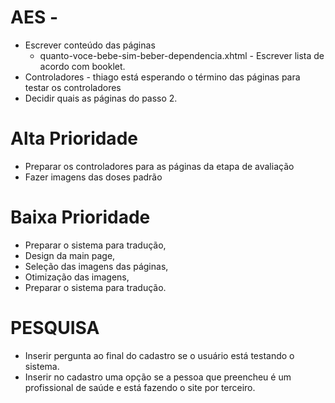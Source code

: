 AES - 
==========================
* Escrever conteúdo das páginas
   * quanto-voce-bebe-sim-beber-dependencia.xhtml - Escrever lista de acordo com booklet.
* Controladores - thiago está esperando o término das páginas para testar os controladores
* Decidir quais as páginas do passo 2.

Alta Prioridade
==========================
* Preparar os controladores para as páginas da etapa de avaliação
* Fazer imagens das doses padrão


Baixa Prioridade
==========================
* Preparar o sistema para tradução,
* Design da main page,
* Seleção das imagens das páginas,
* Otimização das imagens,
* Preparar o sistema para tradução.


PESQUISA
=========================
* Inserir pergunta ao final do cadastro se o usuário está testando o sistema.
* Inserir no cadastro uma opção se a pessoa que preencheu é um profissional de saúde e está fazendo o site por terceiro.



